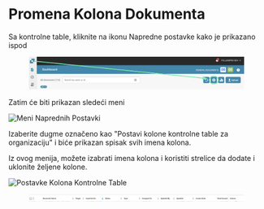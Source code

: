 # Promena Kolona Dokumenta

Sa kontrolne table, kliknite na ikonu Napredne postavke kako je prikazano ispod

<figure><img src="../../.gitbook/assets/image (33).png" alt=""><figcaption></figcaption></figure>

Zatim će biti prikazan sledeći meni

![Meni Naprednih Postavki](https://lh7-us.googleusercontent.com/wWt5QbmwZf44enmOoLcofh6SvyYPiHTav9OiEog\_m2xtnty6X73pFlhfdM9aglx89\_pfbiACZx5BejagV-wAKwlDTuGoGNu5jgbcZ5djrZ\_h1IgGp-8uaq8UHY-umjrs96hb4FZOzHFzdLasg2F\_ftw)

Izaberite dugme označeno kao "Postavi kolone kontrolne table za organizaciju" i biće prikazan spisak svih imena kolona.

Iz ovog menija, možete izabrati imena kolona i koristiti strelice da dodate i uklonite željene kolone.

![Postavke Kolona Kontrolne Table](https://lh7-us.googleusercontent.com/cXnnrIR-y4TRDnRE9irGvvjnmkN-HSGEQTh7FiwsjRHzXF7FNjd-\_gLO-m55fLlv6lVjk-VvThgdW5JWgqIVZSm5tfk3hC7xrj68uRE5OgIPMtYIrpxOhhYzk4OMibyDBqvHQ0VZaDAysZohlH8dxm8)

<div data-full-width="true">

<figure><img src="../../.gitbook/assets/image (32).png" alt=""><figcaption></figcaption></figure>

</div>
